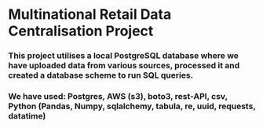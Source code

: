 # Multinational Retail Data Centralisation Project

### This project utilises a local PostgreSQL database where we have uploaded data from various sources, processed it and created a database scheme to run SQL queries.
### We have used: Postgres, AWS (s3), boto3, rest-API, csv, Python (Pandas, Numpy, sqlalchemy, tabula, re, uuid, requests, datatime) 
